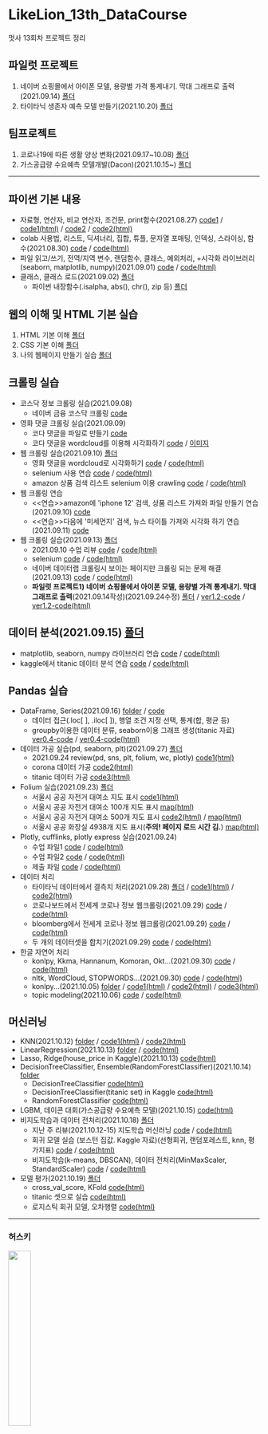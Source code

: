 # LikeLion_13th_DataCourse
멋사 13회차 프로젝트 정리


## 파일럿 프로젝트
  1. 네이버 쇼핑몰에서 아이폰 모델, 용량별 가격 통계내기. 막대 그래프로 출력(2021.09.14) [폴더](https://github.com/kbjung/LikeLion_13th_DataCourse/tree/main/codeclass/2021.09.14(pilot_project))
  2. 타이타닉 생존자 예측 모델 만들기(2021.10.20) [폴더](https://github.com/kbjung/LikeLion_13th_DataCourse/tree/main/codeclass/2021.10.20(pilot_project))


## 팀프로젝트
  1. 코로나19에 따른 생활 양상 변화(2021.09.17~10.08) [폴더](https://github.com/kbjung/LikeLion_13th_DataCourse/tree/main/TP01)
  2. 가스공급량 수요예측 모델개발(Dacon)(2021.10.15~) [폴더](https://github.com/kbjung/LikeLion_13th_DataCourse/tree/main/TP02)


---


## 파이썬 기본 내용
  - 자료형, 연산자, 비교 연산자, 조건문, print함수(2021.08.27) [code1](https://github.com/kbjung/LikeLion_13th_DataCourse/blob/main/codeclass/2021.08.27/01_class.ipynb) / [code1(html)](https://kbjung.github.io/LikeLion_13th_DataCourse/codeclass/2021.08.27/01_class.html) / [code2](https://github.com/kbjung/LikeLion_13th_DataCourse/blob/main/codeclass/2021.08.27/20210827_class_python_basic.ipynb) / [code2(html)](https://kbjung.github.io/LikeLion_13th_DataCourse/codeclass/2021.08.27/20210827_class_python_basic.html)
  - colab 사용법, 리스트, 딕셔너리, 집합, 튜플, 문자열 포매팅, 인덱싱, 스라이싱, 함수(2021.08.30) [code](https://github.com/kbjung/LikeLion_13th_DataCourse/blob/main/codeclass/2021.08.30/2021.08.30_01_colab.ipynb) / [code(html)](https://kbjung.github.io/LikeLion_13th_DataCourse/codeclass/2021.08.30/2021.08.30_01_colab.html)
  - 파일 읽고/쓰기, 전역/지역 변수, 랜덤함수, 클래스, 예외처리, +시각화 라이브러리(seaborn, matplotlib, numpy)(2021.09.01) [code](https://github.com/kbjung/LikeLion_13th_DataCourse/blob/main/codeclass/2021.09.01/2021.09.01_class.ipynb) / [code(html)](https://kbjung.github.io/LikeLion_13th_DataCourse/codeclass/2021.09.01/2021.09.01_class.html)
  - 클래스, 클래스 로드(2021.09.02) [폴더](https://github.com/kbjung/LikeLion_13th_DataCourse/tree/main/codeclass/2021.09.02)
    - 파이썬 내장함수(.isalpha, abs(), chr(), zip 등) [폴더](https://github.com/kbjung/LikeLion_13th_DataCourse/tree/main/codeclass/2021.09.02/fun_pro)


## 웹의 이해 및 HTML 기본 실습
  1. HTML 기본 이해 [폴더](https://github.com/kbjung/LikeLion_13th_DataCourse/tree/main/01_web_html)
  2. CSS 기본 이해 [폴더](https://github.com/kbjung/LikeLion_13th_DataCourse/tree/main/02_css_gallery)
  3. 나의 웹페이지 만들기 실습 [폴더](https://github.com/kbjung/LikeLion_13th_DataCourse/tree/main/01_web_html)


## 크롤링 실습
  + 코스닥 정보 크롤링 실습(2021.09.08)
    - 네이버 금융 코스닥 크롤링 [code](https://github.com/kbjung/LikeLion_13th_DataCourse/blob/main/codeclass/2021.09.08/05_stack_get.py)
  + 영화 댓글 크롤링 실습(2021.09.09)
    - 코다 댓글을 파일로 만들기 [code](https://github.com/kbjung/LikeLion_13th_DataCourse/blob/main/codeclass/2021.09.09/kbj_wordcloud/14_movie.py)
    - 코다 댓글을 wordcloud를 이용해 시각화하기 [code](https://github.com/kbjung/LikeLion_13th_DataCourse/blob/main/codeclass/2021.09.09/kbj_wordcloud/14_movie_vis.py) / [이미지](https://github.com/kbjung/LikeLion_13th_DataCourse/blob/main/codeclass/2021.09.09/kbj_wordcloud/myfig2.png)
  + 웹 크롤링 실습(2021.09.10) [폴더](https://github.com/kbjung/LikeLion_13th_DataCourse/tree/main/codeclass/2021.09.10)
    - 영화 댓글을 wordcloud로 시각화하기 [code](https://github.com/kbjung/LikeLion_13th_DataCourse/blob/main/codeclass/2021.09.10/01_bs%2Cwc.ipynb) / [code(html)](https://kbjung.github.io/LikeLion_13th_DataCourse/codeclass/2021.09.10/01_bs,wc.html)
    - selenium 사용 연습 [code](https://github.com/kbjung/LikeLion_13th_DataCourse/blob/main/codeclass/2021.09.10/02_Selenium_%EC%82%AC%EC%9A%A9%EB%B2%95.ipynb) / [code(html)](https://kbjung.github.io/LikeLion_13th_DataCourse/codeclass/2021.09.10/02_Selenium_사용법.html)
    - amazon 상품 검색 리스트 selenium 이용 crawling [code](https://github.com/kbjung/LikeLion_13th_DataCourse/blob/main/codeclass/2021.09.10/03_%EC%95%84%EB%A7%88%EC%A1%B4_%EC%9B%B9_%ED%81%AC%EB%A1%A4%EB%A7%81.ipynb) / [code(html)](https://kbjung.github.io/LikeLion_13th_DataCourse/codeclass/2021.09.10/03_아마존_웹_크롤링.html)
  + 웹 크롤링 연습
    - <<연습>>amazon에 'iphone 12' 검색, 상품 리스트 가져와 파일 만들기 연습(2021.09.10) [code](https://github.com/kbjung/LikeLion_13th_DataCourse/tree/main/practice/2021.09.10-prac)
    - <<연습>>다음에 '미세먼지' 검색, 뉴스 타이틀 가져와 시각화 하기 연습(2021.09.11) [code](https://github.com/kbjung/LikeLion_13th_DataCourse/blob/main/practice/2021.09.11-prac/2021.09.11-web_crawling%2C%20wordcloud.ipynb)
  + 웹 크롤링 실습(2021.09.13) [폴더](https://github.com/kbjung/LikeLion_13th_DataCourse/tree/main/codeclass/2021.09.13)
    - 2021.09.10 수업 리뷰 [code](https://github.com/kbjung/LikeLion_13th_DataCourse/blob/main/codeclass/2021.09.13/01_class_review.ipynb) / [code(html)](https://kbjung.github.io/LikeLion_13th_DataCourse/codeclass/2021.09.13/01_class_review.html)
    - selenium [code](https://github.com/kbjung/LikeLion_13th_DataCourse/blob/main/codeclass/2021.09.13/02_selenium.ipynb) / [code(html)](https://kbjung.github.io/LikeLion_13th_DataCourse/codeclass/2021.09.13/02_selenium.html)
    - 네이버 데이터랩 크롤링시 보이는 페이지만 크롤링 되는 문제 해결(2021.09.13) [code](https://github.com/kbjung/LikeLion_13th_DataCourse/blob/main/codeclass/2021.09.13/03_class.ipynb) / [code(html)](https://kbjung.github.io/LikeLion_13th_DataCourse/codeclass/2021.09.13/03_class.html)
    - **파일럿 프로젝트1) 네이버 쇼핑몰에서 아이폰 모델, 용량별 가격 통계내기. 막대 그래프로 출력**(2021.09.14작성)(2021.09.24수정) [폴더](https://github.com/kbjung/LikeLion_13th_DataCourse/tree/main/codeclass/2021.09.14(pilot_project)) / [ver1.2-code](https://github.com/kbjung/LikeLion_13th_DataCourse/blob/main/codeclass/2021.09.14(pilot_project)/%EC%95%84%EC%9D%B4%ED%8F%B0_%EA%B0%80%EA%B2%A9_ver1.2(pd%2Cplotly).ipynb) / [ver1.2-code(html)](https://kbjung.github.io/LikeLion_13th_DataCourse/codeclass/2021.09.14(pilot_project)/아이폰_가격_ver1.2(pd,plotly).html)


## 데이터 분석(2021.09.15) [폴더](https://github.com/kbjung/LikeLion_13th_DataCourse/tree/main/codeclass/2021.09.15)
  - matplotlib, seaborn, numpy 라이브러리 연습 [code](https://github.com/kbjung/LikeLion_13th_DataCourse/blob/main/codeclass/2021.09.15/01_class.ipynb) / [code(html)](https://kbjung.github.io//LikeLion_13th_DataCourse/codeclass/2021.09.15/01_class.html)
  - kaggle에서 titanic 데이터 분석 연습 [code](https://github.com/kbjung/LikeLion_13th_DataCourse/blob/main/codeclass/2021.09.15/02_kaggle(titanic).ipynb) / [code(html)](https://kbjung.github.io//LikeLion_13th_DataCourse/codeclass/2021.09.15/02_kaggle(titanic).html)


## Pandas 실습
  + DataFrame, Series(2021.09.16) [folder](https://github.com/kbjung/LikeLion_13th_DataCourse/tree/main/codeclass/2021.09.16) / [code](https://github.com/kbjung/LikeLion_13th_DataCourse/blob/main/codeclass/2021.09.16/01_pandas.ipynb)
    - 데이터 접근(.loc[ ], .iloc[ ]), 행열 조건 지정 선택, 통계(합, 평균 등)
    - groupby이용한 데이터 분류, seaborn이용 그래프 생성(titanic 자료) [ver0.4-code](https://github.com/kbjung/LikeLion_13th_DataCourse/blob/main/codeclass/2021.09.16/02_titanic_data_sort_ver0.4.ipynb) / [ver0.4-code(html)](https://kbjung.github.io/LikeLion_13th_DataCourse/codeclass/2021.09.16/02_titanic_data_sort_ver0.4.html)
  + 데이터 가공 실습(pd, seaborn, plt)(2021.09.27) [폴더](https://github.com/kbjung/LikeLion_13th_DataCourse/tree/main/codeclass/2021.09.27)
    - 2021.09.24 review(pd, sns, plt, folium, wc, plotly) [code1(html)](https://kbjung.github.io/LikeLion_13th_DataCourse/codeclass/2021.09.27/01_review.html) 
    - corona 데이터 가공 [code2(html)](https://kbjung.github.io/LikeLion_13th_DataCourse/codeclass/2021.09.27/02_class(corona).html)
    - titanic 데이터 가공 [code3(html)](https://kbjung.github.io/LikeLion_13th_DataCourse/codeclass/2021.09.27/03_class(titanic).html)
  + Folium 실습(2021.09.23) [폴더](https://github.com/kbjung/LikeLion_13th_DataCourse/tree/main/codeclass/2021.09.23)
    - 서울시 공공 자전거 대여소 지도 표시 [code1(html)](https://kbjung.github.io/LikeLion_13th_DataCourse/codeclass/2021.09.23/01_folium(colab).html)
    - 서울시 공공 자전거 대여소 100개 지도 표시  [map(html)](https://kbjung.github.io/LikeLion_13th_DataCourse/codeclass/2021.09.23/my_place/seoul_public_bike_rent_map.html)
    - 서울시 공공 자전거 대여소 500개 지도 표시 [code2(html)](https://kbjung.github.io/LikeLion_13th_DataCourse/codeclass/2021.09.23/02_folium(colab).html) / [map(html)](https://kbjung.github.io/LikeLion_13th_DataCourse/codeclass/2021.09.23/my_place/seoul_public_bike_rent_map_500.html)
    - 서울시 공공 화장실 4938개 지도 표시(**주의! 페이지 로드 시간 김.**) [map(html)](https://kbjung.github.io/LikeLion_13th_DataCourse/codeclass/2021.09.23/seoul_toilet_4938.html)
  + Plotly, cufflinks, plotly express 실습(2021.09.24)
    - 수업 파일1 [code](https://github.com/kbjung/LikeLion_13th_DataCourse/blob/main/codeclass/2021.09.24/01_plotly.ipynb) / [code(html)](https://kbjung.github.io/LikeLion_13th_DataCourse/codeclass/2021.09.24/01_plotly.html)
    - 수업 파일2 [code](https://github.com/kbjung/LikeLion_13th_DataCourse/blob/main/codeclass/2021.09.24/02_plotly.ipynb) / [code(html)](https://kbjung.github.io/LikeLion_13th_DataCourse/codeclass/2021.09.24/02_plotly.html)
    - 제출 파일 [code](https://github.com/kbjung/LikeLion_13th_DataCourse/blob/main/codeclass/2021.09.24/%EA%B9%80%EB%B2%94%EC%A4%91_plotly_0924.ipynb) / [code(html)](https://kbjung.github.io/LikeLion_13th_DataCourse/codeclass/2021.09.24/김범중_plotly_0924.html)
  + 데이터 처리
    - 타이타닉 데이터에서 결측치 처리(2021.09.28) [폴더](https://github.com/kbjung/LikeLion_13th_DataCourse/tree/main/codeclass/2021.09.28) / [code1(html)](https://kbjung.github.io/LikeLion_13th_DataCourse/codeclass/2021.09.28/01_titanic.html) / [code2(html)](https://kbjung.github.io/LikeLion_13th_DataCourse/codeclass/2021.09.28/02_titanic.html)
    - 코로나보드에서 전세계 코로나 정보 웹크롤링(2021.09.29) [code](https://github.com/kbjung/LikeLion_13th_DataCourse/blob/main/codeclass/2021.09.29/01_world_coronaboard.ipynb) / [code(html)](https://kbjung.github.io/LikeLion_13th_DataCourse/codeclass/2021.09.29/01_world_coronaboard.html)
    - bloomberg에서 전세게 코로나 정보 웹크롤링(2021.09.29) [code](https://github.com/kbjung/LikeLion_13th_DataCourse/blob/main/codeclass/2021.09.29/02_vaccine_bloomberg.ipynb) / [code(html)](https://kbjung.github.io/LikeLion_13th_DataCourse/codeclass/2021.09.29/02_vaccine_bloomberg.html)
    - 두 개의 데이터셋을 합치기(2021.09.29) [code](https://github.com/kbjung/LikeLion_13th_DataCourse/blob/main/codeclass/2021.09.29/03_merge.ipynb) / [code(html)](https://kbjung.github.io/LikeLion_13th_DataCourse/codeclass/2021.09.29/03_merge.html)
  + 한글 자연어 처리
    - konlpy, Kkma, Hannanum, Komoran, Okt...(2021.09.30) [code](https://github.com/kbjung/LikeLion_13th_DataCourse/blob/main/codeclass/2021.09.30/01_konlpy(colab).ipynb) / [code(html)](https://kbjung.github.io/LikeLion_13th_DataCourse/codeclass/2021.09.30/01_konlpy(colab).html)
    - nltk, WordCloud, STOPWORDS...(2021.09.30) [code](https://github.com/kbjung/LikeLion_13th_DataCourse/blob/main/codeclass/2021.09.30/02_font_visual(colab).ipynb) / [code(html)](https://kbjung.github.io/LikeLion_13th_DataCourse/codeclass/2021.09.30/02_font_visual(colab).html)
    - konlpy...(2021.10.05) [folder](https://github.com/kbjung/LikeLion_13th_DataCourse/tree/main/codeclass/2021.10.05) / [code1(html)](https://kbjung.github.io/LikeLion_13th_DataCourse/codeclass/2021.10.05/01_review(colab).html) / [code2(html)](https://kbjung.github.io/LikeLion_13th_DataCourse/codeclass/2021.10.05/02_konlpy(colab).html) / [code3(html)](https://kbjung.github.io/LikeLion_13th_DataCourse/codeclass/2021.10.05/03_test_tesla(colab).html)
    - topic modeling(2021.10.06) [code](https://github.com/kbjung/LikeLion_13th_DataCourse/blob/main/codeclass/2021.10.06/01_topic_modeling(colab).ipynb) / [code(html)](https://kbjung.github.io/LikeLion_13th_DataCourse/codeclass/2021.10.06/01_topic_modeling(colab).html)


## 머신러닝
  + KNN(2021.10.12) [folder](https://github.com/kbjung/LikeLion_13th_DataCourse/tree/main/codeclass/2021.10.12) / [code1(html)](https://kbjung.github.io/LikeLion_13th_DataCourse/codeclass/2021.10.12/01_ML.html) / [code2(html)](https://kbjung.github.io/LikeLion_13th_DataCourse/codeclass/2021.10.12/02_KNN.html)
  + LinearRegression(2021.10.13) [folder](https://github.com/kbjung/LikeLion_13th_DataCourse/tree/main/codeclass/2021.10.13) / [code(html)](https://kbjung.github.io/LikeLion_13th_DataCourse/codeclass/2021.10.13/2021.10.13_01_LR.html) 
  + Lasso, Ridge(house_price in Kaggle)(2021.10.13) [code(html)](https://kbjung.github.io/LikeLion_13th_DataCourse/codeclass/2021.10.13/2021.10.13-02_house_price.html)
  + DecisionTreeClassifier, Ensemble(RandomForestClassifier)(2021.10.14) [folder](https://github.com/kbjung/LikeLion_13th_DataCourse/tree/main/codeclass/2021.10.14)
    - DecisionTreeClassifier [code(html)](https://kbjung.github.io/LikeLion_13th_DataCourse/codeclass/2021.10.14/2021.10.14_01_decisiontree(colab).html)
    - DecisionTreeClassifier(titanic set) in Kaggle [code(html)](https://kbjung.github.io/LikeLion_13th_DataCourse/codeclass/2021.10.14/2021.10.14_02-decisiontree-titanic.html)
    - RandomForestClassifier [code(html)](https://kbjung.github.io/LikeLion_13th_DataCourse/codeclass/2021.10.14/2021.10.14_03_random_forest(colab).html)
  + LGBM, 데이콘 대회(가스공급량 수요예측 모델)(2021.10.15) [code(html)](https://kbjung.github.io/LikeLion_13th_DataCourse/codeclass/2021.10.15/2021.10.15_01_gas_supply(dacon).html)
  + 비지도학습과 데이터 전처리(2021.10.18) [폴더](https://github.com/kbjung/LikeLion_13th_DataCourse/tree/main/codeclass/2021.10.18)
    - 지난 주 리뷰(2021.10.12-15) 지도학습 머신러닝 [code](https://github.com/kbjung/LikeLion_13th_DataCourse/blob/main/codeclass/2021.10.18/2021.10.18-01_review(2021.10.12-15).ipynb) / [code(html)](https://kbjung.github.io/LikeLion_13th_DataCourse/codeclass/2021.10.18/2021.10.18-01_review(2021.10.12-15).html)
    - 회귀 모델 실습 (보스턴 집값. Kaggle 자료)(선형회귀, 랜덤포레스트, knn, 평가지표) [code](https://github.com/kbjung/LikeLion_13th_DataCourse/blob/main/codeclass/2021.10.18/2021.10.18-02_ML.ipynb) / [code(html)](https://kbjung.github.io/LikeLion_13th_DataCourse/codeclass/2021.10.18/2021.10.18-02_ML.html)
    - 비지도학습(k-means, DBSCAN), 데이터 전처리(MinMaxScaler, StandardScaler) [code](https://github.com/kbjung/LikeLion_13th_DataCourse/blob/main/codeclass/2021.10.18/2021.10.18-03_%EB%B9%84%EC%A7%80%EB%8F%84%ED%95%99%EC%8A%B5%EA%B3%BC_%EB%8D%B0%EC%9D%B4%ED%84%B0_%EC%A0%84%EC%B2%98%EB%A6%AC.ipynb) / [code(html)](https://kbjung.github.io/LikeLion_13th_DataCourse/codeclass/2021.10.18/2021.10.18-03_비지도학습과_데이터_전처리.html)
  + 모델 평가(2021.10.19) [폴더](https://github.com/kbjung/LikeLion_13th_DataCourse/tree/main/codeclass/2021.10.19)
    - cross_val_score, KFold [code(html)](https://kbjung.github.io/LikeLion_13th_DataCourse/codeclass/2021.10.19/2021.10.19-02_모델_평가.html)
    - titanic 셋으로 실습 [code(html)](https://kbjung.github.io/LikeLion_13th_DataCourse/codeclass/2021.10.19/2021.10.19-03_모델_평가_실습(titanic).html)
    - 로지스틱 회귀 모델, 오차행렬 [code(html)](https://kbjung.github.io/LikeLion_13th_DataCourse/codeclass/2021.10.19/2021.10.19-04_이진분류_평가지표.html)

---

### 허스키
<img src="https://user-images.githubusercontent.com/88702587/131994715-331c879d-b64d-45cc-93bc-eae5da4b6def.jpg" width=30%>
